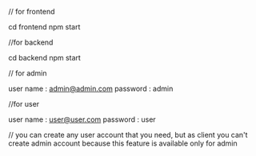 // for frontend

cd frontend
npm start

//for backend

cd backend
npm start

// for admin

user name : admin@admin.com
password : admin

//for user

user name : user@user.com
password : user

// you can create any user account that you need, but as client you can't create admin account because this feature is available only for admin
